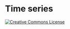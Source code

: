 # Time series

[![Creative Commons License](https://i.creativecommons.org/l/by/4.0/80x15.png)](http://creativecommons.org/licenses/by/4.0/)

